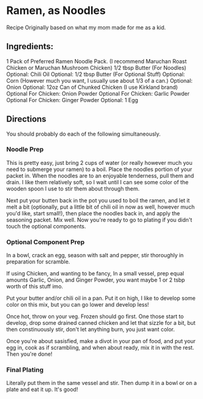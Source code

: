 # Ramen, as Noodles

Recipe Originally based on what my mom made for me as a kid.

## Ingredients:

1 Pack of Preferred Ramen Noodle Pack. (I recommend Maruchan Roast Chicken or Maruchan Mushroom Chicken)
1/2 tbsp Butter (For Noodles)
Optional: Chili Oil
Optional: 1/2 tbsp Butter (For Optional Stuff)
Optional: Corn (However much you want, I usually use about 1/3 of a can.)
Optional: Onion
Optional: 12oz Can of Chunked Chicken (I use Kirkland brand)
Optional For Chicken: Onion Powder
Optional For Chicken: Garlic Powder
Optional For Chicken: Ginger Powder
Optional: 1 Egg

## Directions

You should probably do each of the following simultaneously.

### Noodle Prep

This is pretty easy, just bring 2 cups of water (or really however much you need to submerge your ramen) to a boil. Place the noodles portion of your packet in. When the noodles are to an enjoyable tenderness, pull them and drain. I like them relatively soft, so I wait until I can see some color of the wooden spoon I use to stir them about through them.

Next put your butten back in the pot you used to boil the ramen, and let it melt a bit (optionally, put a little bit of chili oil in now as well, however much you'd like, start small!), then place the noodles back in, and apply the seasoning packet. Mix well. Now you're ready to go to plating if you didn't touch the optional components.

### Optional Component Prep

In a bowl, crack an egg, season with salt and pepper, stir thoroughly in preparation for scramble.

If using Chicken, and wanting to be fancy, In a small vessel, prep equal amounts Garlic, Onion, and Ginger Powder, you want maybe 1 or 2 tsbp worth of this stuff imo.

Put your butter and/or chili oil in a pan. Put it on high, I like to develop some color on this mix, but you can go lower and develop less!

Once hot, throw on your veg. Frozen should go first. One those start to develop, drop some drained canned chicken and let that sizzle for a bit, but then constinuously stir, don't let anything burn, you just want color.

Once you're about sasisfied, make a divot in your pan of food, and put your egg in, cook as if scrambling, and when about ready, mix it in with the rest. Then you're done!

### Final Plating

Literally put them in the same vessel and stir. Then dump it in a bowl or on a plate and eat it up. It's good!